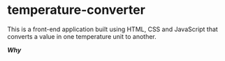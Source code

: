# temperature-converter
This is a front-end application built using HTML, CSS and JavaScript that converts a value in one temperature unit to another.

***Why***
